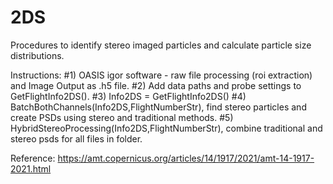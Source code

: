 # 2DS

Procedures to identify stereo imaged particles and calculate particle size distributions.


Instructions:
#1) OASIS igor software - raw file processing (roi extraction) and Image Output as .h5 file. 
#2) Add data paths and probe settings to GetFlightInfo2DS().
#3) Info2DS = GetFlightInfo2DS()
#4) BatchBothChannels(Info2DS,FlightNumberStr), find stereo particles and create PSDs using stereo and traditional methods.
#5) HybridStereoProcessing(Info2DS,FlightNumberStr), combine traditional and stereo psds for all files in folder.

Reference:
https://amt.copernicus.org/articles/14/1917/2021/amt-14-1917-2021.html
